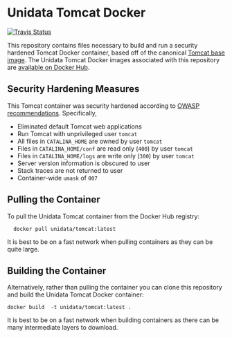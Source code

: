 # Unidata Tomcat Docker

[![Travis Status](https://travis-ci.org/Unidata/tomcat-docker.svg?branch=master)](https://travis-ci.org/Unidata/tomcat-docker)

This repository contains files necessary to build and run a security hardened Tomcat Docker container, based off of the canonical [Tomcat base image](https://hub.docker.com/_/tomcat/). The Unidata Tomcat Docker images associated with this repository are [available on Docker Hub](https://hub.docker.com/r/unidata/tomcat-docker/).

## Security Hardening Measures

This Tomcat container was security hardened according to [OWASP recommendations](https://www.owasp.org/index.php/Securing_tomcat). Specifically,

- Eliminated default Tomcat web applications
- Run Tomcat with unprivileged user `tomcat`
- All files in `CATALINA_HOME` are owned by user `tomcat`
- Files in `CATALINA_HOME/conf` are read only (`400`) by user `tomcat`
- Files in `CATALINA_HOME/logs` are write only (`300`) by user `tomcat`
- Server version information is obscured to user
- Stack traces are not returned to user
- Container-wide `umask` of `007`

## Pulling the Container

To pull the Unidata Tomcat container from the Docker Hub registry:

      docker pull unidata/tomcat:latest

It is best to be on a fast network when pulling containers as they can be quite large.

## Building the Container

Alternatively, rather than pulling the container you can clone this repository and build the Unidata Tomcat Docker container:

    docker build  -t unidata/tomcat:latest .

It is best to be on a fast network when building containers as there can be many intermediate layers to download.
